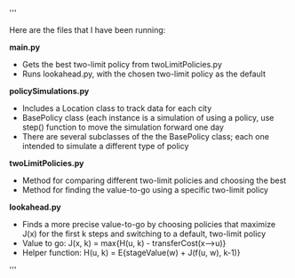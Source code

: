 '''

Here are the files that I have been running:

**main.py**
- Gets the best two-limit policy from twoLimitPolicies.py
- Runs lookahead.py, with the chosen two-limit policy as the default

**policySimulations.py**
- Includes a Location class to track data for each city
- BasePolicy class (each instance is a simulation of using a policy, use step() function to move the simulation forward one day
- There are several subclasses of the the BasePolicy class; each one intended to simulate a different type of policy

**twoLimitPolicies.py**
- Method for comparing different two-limit policies and choosing the best
- Method for finding the value-to-go using a specific two-limit policy

**lookahead.py**
- Finds a more precise value-to-go by choosing policies that maximize J(x) for the first k steps and switching to a default, two-limit policy
-  Value to go: J(x, k) = max{H(u, k) - transferCost(x-->u)}
-  Helper function: H(u, k) = E{stageValue(w) + J(f(u, w), k-1)}
  
'''
